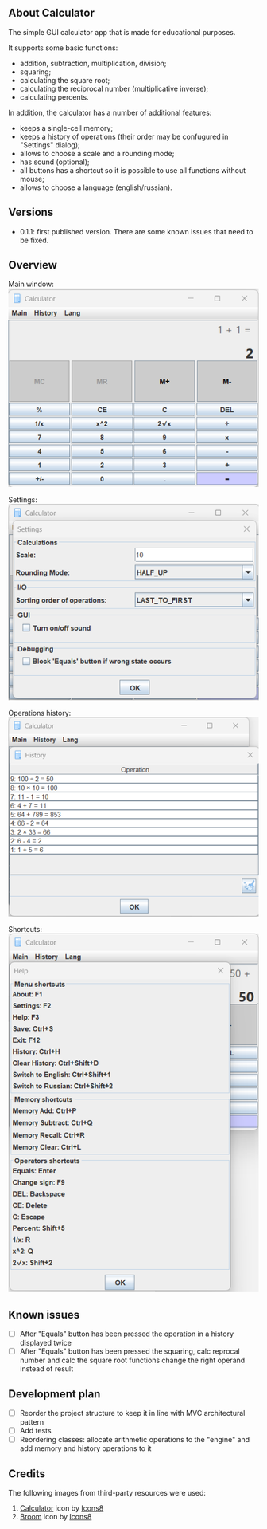 ## About Calculator

The simple GUI calculator app that is made for educational purposes.

It supports some basic functions:
- addition, subtraction, multiplication, division;
- squaring;
- calculating the square root;
- calculating the reciprocal number (multiplicative inverse);
- calculating percents.

In addition, the calculator has a number of additional features:
- keeps a single-cell memory;
- keeps a history of operations (their order may be confugured in "Settings" dialog);
- allows to choose a scale and a rounding mode;
- has sound (optional);
- all buttons has a shortcut so it is possible to use all functions without mouse;
- allows to choose a language (english/russian).

## Versions

- 0.1.1: first published version. There are some known issues that need to be fixed.

## Overview

Main window:<br/>
![main_window](/src/main/resources/screenshots/main_window.png)

Settings:<br/>
![settings](/src/main/resources/screenshots/settings.png)

Operations history:<br/>
![history](/src/main/resources/screenshots/history.png)

Shortcuts:<br/>
![help](/src/main/resources/screenshots/help.png)

## Known issues

- [ ] After "Equals" button has been pressed the operation in a history displayed twice
- [ ] After "Equals" button has been pressed the squaring, calc reprocal number and calc the square root functions change the right operand instead of result

## Development plan

- [ ] Reorder the project structure to keep it in line with MVC architectural pattern
- [ ] Add tests
- [ ] Reordering classes: allocate arithmetic operations to the "engine" and add memory and history operations to it

## Credits

The following images from third-party resources were used:

1. <a target="_blank" href="https://icons8.com/icon/53529/calculator">Calculator</a> icon by <a target="_blank" href="https://icons8.com">Icons8</a><br>
2. <a target="_blank" href="https://icons8.com/icon/47576/broom">Broom</a> icon by <a target="_blank" href="https://icons8.com">Icons8</a>
